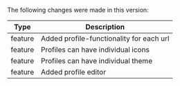 The following changes were made in this version:

| Type | Description |
| ---- | ----------- |
| feature | Added profile-functionality for each url |
| feature | Profiles can have individual icons |
| feature | Profiles can have individual theme |
| feature | Added profile editor |


[comment]: # (Use one of the following types: bugfix, feature)